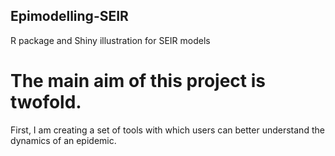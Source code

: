 ## Epimodelling-SEIR
R package and Shiny illustration for SEIR models

# The main aim of this project is twofold. 
First, I am creating a set of tools with which users can better understand the dynamics of an epidemic.
